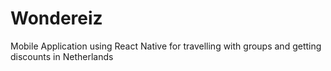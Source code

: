 # Wondereiz
Mobile Application using React Native for travelling with groups and getting discounts in Netherlands
